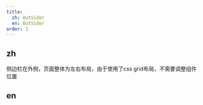 ```yaml
---
title:
  zh: OutSider
  en: OutSider
order: 1
---
```


## zh

侧边栏在外侧，页面整体为左右布局，由于使用了css grid布局，不需要调整组件位置

## en
